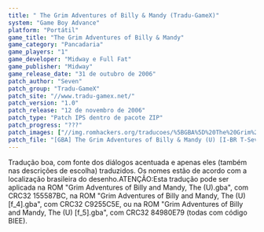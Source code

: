 ```yaml
---
title: " The Grim Adventures of Billy & Mandy (Tradu-GameX)"
system: "Game Boy Advance"
platform: "Portátil"
game_title: "The Grim Adventures of Billy & Mandy"
game_category: "Pancadaria"
game_players: "1"
game_developer: "Midway e Full Fat"
game_publisher: "Midway"
game_release_date: "31 de outubro de 2006"
patch_author: "Seven"
patch_group: "Tradu-GameX"
patch_site: "//www.tradu-gamex.net/"
patch_version: "1.0"
patch_release: "12 de novembro de 2006"
patch_type: "Patch IPS dentro de pacote ZIP"
patch_progress: "???"
patch_images: ["//img.romhackers.org/traducoes/%5BGBA%5D%20The%20Grim%20Adventures%20of%20Billy%20&%20Mandy%20-%20Tradu-GameX%20-%201.png","//img.romhackers.org/traducoes/%5BGBA%5D%20The%20Grim%20Adventures%20of%20Billy%20&%20Mandy%20-%20Tradu-GameX%20-%202.png","//img.romhackers.org/traducoes/%5BGBA%5D%20The%20Grim%20Adventures%20of%20Billy%20&%20Mandy%20-%20Tradu-GameX%20-%203.png"]
patch_file: "[GBA] The Grim Adventures of Billy & Mandy (U) [I-BR T-Seven G-Tradu-GameX V-1.0 A-2006].zip"
---
```

Tradução boa, com fonte dos diálogos acentuada e apenas eles (também nas descrições de escolha) traduzidos. Os nomes estão de acordo com a localização brasileira do desenho.ATENÇÃO:Esta tradução pode ser aplicada na ROM "Grim Adventures of Billy and Mandy, The (U).gba", com CRC32 155587BC, na ROM "Grim Adventures of Billy and Mandy, The (U) [f_4].gba", com CRC32 C9255C5E, ou na ROM "Grim Adventures of Billy and Mandy, The (U) [f_5].gba", com CRC32 84980E79 (todas com código BIEE).